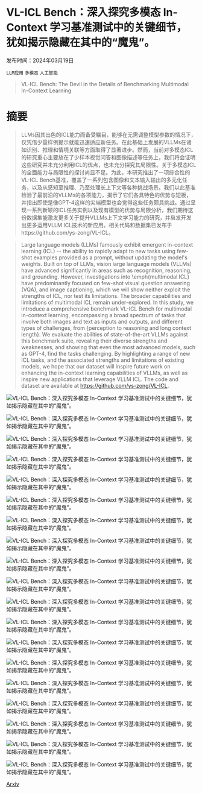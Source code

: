 # VL-ICL Bench：深入探究多模态 In-Context 学习基准测试中的关键细节，犹如揭示隐藏在其中的“魔鬼”。

发布时间：2024年03月19日

`LLM应用` `多模态` `人工智能`

> VL-ICL Bench: The Devil in the Details of Benchmarking Multimodal In-Context Learning

# 摘要

> LLMs因其出色的ICL能力而备受瞩目，能够在无需调整模型参数的情况下，仅凭借少量样例提示就能迅速适应新任务。在此基础上发展的VLLMs在诸如识别、推理和情境关联等方面取得了显著进步。然而，当前对多模态ICL的研究重心主要放在了少样本视觉问答和图像描述等任务上，我们将会证明这些研究并未充分利用ICL的优点，也未充分探究其局限性。关于多模态ICL的全面能力与局限性的探讨尚显不足。为此，本研究推出了一项综合性的VL-ICL Bench基准，覆盖了一系列包含图像和文本输入输出的多元化任务，以及从感知至推理、乃至处理长上下文等各种挑战场景。我们以此基准检验了最前沿的VLLMs的各项能力，揭示了它们各具特色的优势与短板，并指出即使是像GPT-4这样的尖端模型也会觉得这些任务颇具挑战。通过呈现一系列新颖的ICL任务实例以及现有模型的优势与局限分析，我们期待这份数据集能激发更多关于提升VLLMs上下文学习能力的研究，并启发开发出更多运用VLLM ICL技术的新应用。相关代码和数据集已发布于https://github.com/ys-zong/VL-ICL。

> Large language models (LLMs) famously exhibit emergent in-context learning (ICL) -- the ability to rapidly adapt to new tasks using few-shot examples provided as a prompt, without updating the model's weights. Built on top of LLMs, vision large language models (VLLMs) have advanced significantly in areas such as recognition, reasoning, and grounding. However, investigations into \emph{multimodal ICL} have predominantly focused on few-shot visual question answering (VQA), and image captioning, which we will show neither exploit the strengths of ICL, nor test its limitations. The broader capabilities and limitations of multimodal ICL remain under-explored. In this study, we introduce a comprehensive benchmark VL-ICL Bench for multimodal in-context learning, encompassing a broad spectrum of tasks that involve both images and text as inputs and outputs, and different types of challenges, from {perception to reasoning and long context length}. We evaluate the abilities of state-of-the-art VLLMs against this benchmark suite, revealing their diverse strengths and weaknesses, and showing that even the most advanced models, such as GPT-4, find the tasks challenging. By highlighting a range of new ICL tasks, and the associated strengths and limitations of existing models, we hope that our dataset will inspire future work on enhancing the in-context learning capabilities of VLLMs, as well as inspire new applications that leverage VLLM ICL. The code and dataset are available at https://github.com/ys-zong/VL-ICL.

![VL-ICL Bench：深入探究多模态 In-Context 学习基准测试中的关键细节，犹如揭示隐藏在其中的“魔鬼”。](../../../paper_images/2403.13164/x1.png)

![VL-ICL Bench：深入探究多模态 In-Context 学习基准测试中的关键细节，犹如揭示隐藏在其中的“魔鬼”。](../../../paper_images/2403.13164/x2.png)

![VL-ICL Bench：深入探究多模态 In-Context 学习基准测试中的关键细节，犹如揭示隐藏在其中的“魔鬼”。](../../../paper_images/2403.13164/x3.png)

![VL-ICL Bench：深入探究多模态 In-Context 学习基准测试中的关键细节，犹如揭示隐藏在其中的“魔鬼”。](../../../paper_images/2403.13164/x4.png)

![VL-ICL Bench：深入探究多模态 In-Context 学习基准测试中的关键细节，犹如揭示隐藏在其中的“魔鬼”。](../../../paper_images/2403.13164/x5.png)

![VL-ICL Bench：深入探究多模态 In-Context 学习基准测试中的关键细节，犹如揭示隐藏在其中的“魔鬼”。](../../../paper_images/2403.13164/x6.png)

![VL-ICL Bench：深入探究多模态 In-Context 学习基准测试中的关键细节，犹如揭示隐藏在其中的“魔鬼”。](../../../paper_images/2403.13164/x7.png)

![VL-ICL Bench：深入探究多模态 In-Context 学习基准测试中的关键细节，犹如揭示隐藏在其中的“魔鬼”。](../../../paper_images/2403.13164/x8.png)

![VL-ICL Bench：深入探究多模态 In-Context 学习基准测试中的关键细节，犹如揭示隐藏在其中的“魔鬼”。](../../../paper_images/2403.13164/x9.png)

![VL-ICL Bench：深入探究多模态 In-Context 学习基准测试中的关键细节，犹如揭示隐藏在其中的“魔鬼”。](../../../paper_images/2403.13164/x10.png)

![VL-ICL Bench：深入探究多模态 In-Context 学习基准测试中的关键细节，犹如揭示隐藏在其中的“魔鬼”。](../../../paper_images/2403.13164/x11.png)

![VL-ICL Bench：深入探究多模态 In-Context 学习基准测试中的关键细节，犹如揭示隐藏在其中的“魔鬼”。](../../../paper_images/2403.13164/x12.png)

![VL-ICL Bench：深入探究多模态 In-Context 学习基准测试中的关键细节，犹如揭示隐藏在其中的“魔鬼”。](../../../paper_images/2403.13164/x13.png)

![VL-ICL Bench：深入探究多模态 In-Context 学习基准测试中的关键细节，犹如揭示隐藏在其中的“魔鬼”。](../../../paper_images/2403.13164/x14.png)

![VL-ICL Bench：深入探究多模态 In-Context 学习基准测试中的关键细节，犹如揭示隐藏在其中的“魔鬼”。](../../../paper_images/2403.13164/x15.png)

![VL-ICL Bench：深入探究多模态 In-Context 学习基准测试中的关键细节，犹如揭示隐藏在其中的“魔鬼”。](../../../paper_images/2403.13164/x16.png)

![VL-ICL Bench：深入探究多模态 In-Context 学习基准测试中的关键细节，犹如揭示隐藏在其中的“魔鬼”。](../../../paper_images/2403.13164/x17.png)

![VL-ICL Bench：深入探究多模态 In-Context 学习基准测试中的关键细节，犹如揭示隐藏在其中的“魔鬼”。](../../../paper_images/2403.13164/x18.png)

![VL-ICL Bench：深入探究多模态 In-Context 学习基准测试中的关键细节，犹如揭示隐藏在其中的“魔鬼”。](../../../paper_images/2403.13164/x19.png)

[Arxiv](https://arxiv.org/abs/2403.13164)
